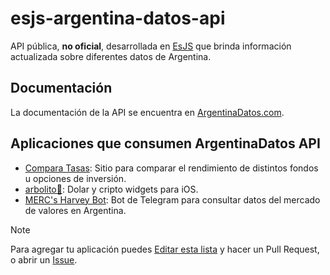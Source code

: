 # esjs-argentina-datos-api

API pública, **no oficial**, desarrollada en [EsJS](https://es.js.org/) que brinda información actualizada sobre diferentes datos de Argentina.

## Documentación

La documentación de la API se encuentra en [ArgentinaDatos.com](https://argentinadatos.com/).

## Aplicaciones que consumen ArgentinaDatos API

- [Compara Tasas](https://comparatasas.ar): Sitio para comparar el rendimiento de distintos fondos u opciones de inversión.
- [arbolito🌳](https://apps.apple.com/ar/app/arbolito-d%C3%B3lar-hoy/id6470806411): Dolar y cripto widgets para iOS.
- [MERC's Harvey Bot](https://t.me/mercsharvey_bot): Bot de Telegram para consultar datos del mercado de valores en Argentina.


> [!NOTE]  
> Para agregar tu aplicación puedes [Editar esta lista](https://github.com/enzonotario/esjs-argentina-datos-api/edit/main/README.md) y hacer un Pull Request, o abrir un [Issue](https://github.com/enzonotario/esjs-argentina-datos-api/issues/new?assignees=&labels=documentation&projects=&template=nueva-aplicaci%C3%B3n.md&title=Listar+Aplicaci%C3%B3n).

